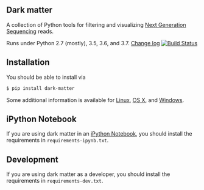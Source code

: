## Dark matter

A collection of Python tools for filtering and visualizing
[Next Generation Sequencing](https://en.wikipedia.org/wiki/DNA_sequencing#Next-generation_methods)
reads.

Runs under Python 2.7 (mostly), 3.5, 3.6, and 3.7. [Change log](CHANGELOG.md)
[![Build Status](https://travis-ci.org/acorg/dark-matter.svg?branch=master)](https://travis-ci.org/acorg/dark-matter)

## Installation

You should be able to install via

```sh
$ pip install dark-matter
```

Some additional information is available for
[Linux](doc/linux.md), [OS X](doc/mac.md), and [Windows](doc/windows.md).

## iPython Notebook

If you are using dark matter in an
[iPython Notebook](https://ipython.org/notebook.html), you should install
the requirements in `requirements-ipynb.txt`.

## Development

If you are using dark matter as a developer, you should install the
requirements in `requirements-dev.txt`.
